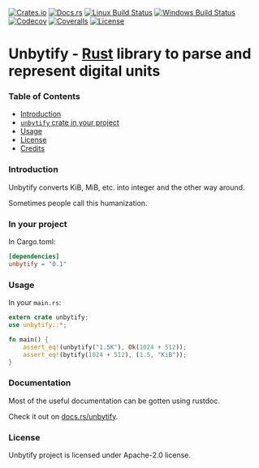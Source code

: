 [![Crates.io](https://img.shields.io/crates/v/unbytify.svg)](https://crates.io/crates/unbytify)
[![Docs.rs](https://docs.rs/unbytify/badge.svg)](https://docs.rs/unbytify)
[![Linux Build Status](https://travis-ci.org/niamster/unbytify.svg?branch=master)](https://travis-ci.org/niamster/unbytify)
[![Windows Build Status](https://ci.appveyor.com/api/projects/status/ljd6pkh8fsx7oh7a/branch/master?svg=true)](https://ci.appveyor.com/project/niamster/unbytify)
[![Codecov](https://codecov.io/gh/niamster/unbytify/branch/master/graph/badge.svg)](https://codecov.io/gh/niamster/unbytify)
[![Coveralls](https://coveralls.io/repos/github/niamster/unbytify/badge.svg?branch=master)](https://coveralls.io/github/niamster/unbytify?branch=master)
[![License](https://img.shields.io/crates/l/unbytify.svg)](https://opensource.org/licenses/Apache-2.0)


# Unbytify - [Rust][rust] library to parse and represent digital units

### Table of Contents

* [Introduction](#introduction)
* [`unbytify` crate in your project](#in-your-project)
* [Usage](#usage)
* [License](#license)
* [Credits](#credits)

### Introduction

Unbytify converts KiB, MiB, etc. into integer and the other way around.

Sometimes people call this humanization.

### In your project

In Cargo.toml:

```toml
[dependencies]
unbytify = "0.1"
```

### Usage

In your `main.rs`:

```rust
extern crate unbytify;
use unbytify::*;

fn main() {
    assert_eq!(unbytify("1.5K"), Ok(1024 + 512));
    assert_eq!(bytify(1024 + 512), (1.5, "KiB"));
}
```

### Documentation

Most of the useful documentation can be gotten using rustdoc.

Check it out on [docs.rs/unbytify](https://docs.rs/unbytify).

### License
Unbytify project is licensed under Apache-2.0 license.

[rust]: http://rust-lang.org

